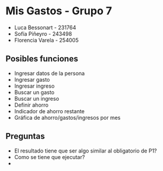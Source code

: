 # Mis Gastos - Grupo 7

- Luca Bessonart - 231764
- Sofía Piñeyro - 243498
- Florencia Varela - 254005


## Posibles funciones
- Ingresar datos de la persona
- Ingresar gasto
- Ingresar ingreso
- Buscar un gasto
- Buscar un ingreso
- Definir ahorro
- Indicador de ahorro restante
- Gráfica de ahorro/gastos/ingresos por mes

## Preguntas
- El resultado tiene que ser algo similar al obligatorio de P1?
- Como se tiene que ejecutar? 
- 
